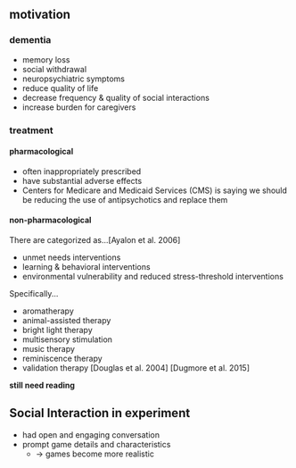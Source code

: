 <!-- META
{"title":"Assessment of Cognitive Training & Social Interaction in People with Mild to Moderate Dementia: A Pilot Study","link":"https://www.tandfonline.com/doi/full/10.1080/07317115.2019.1590489","media":"academic","tags":["dementia","cognitivetraining"],"short":{"en":"Social interaction improves cognitive training for dementia","ja":"社交的インタラクションは認知症にとって認知トレーニングの質を向上させる"},"importance":4,"hasPage":true,"createdAt":1721748611.123,"updatedAt":1721748611.123}
META -->

## motivation
### dementia
- memory loss
- social withdrawal
- neuropsychiatric symptoms
- reduce quality of life
- decrease frequency & quality of social interactions
- increase burden for caregivers

### treatment
#### pharmacological
- often inappropriately prescribed
- have substantial adverse effects
- Centers for Medicare and Medicaid Services (CMS) is saying we should be reducing the use of antipsychotics and replace them

#### non-pharmacological
There are categorized as...[Ayalon et al. 2006]
- unmet needs interventions
- learning & behavioral interventions
- environmental vulnerability and reduced stress-threshold interventions

Specifically...
- aromatherapy
- animal-assisted therapy
- bright light therapy
- multisensory stimulation
- music therapy
- reminiscence therapy
- validation therapy [Douglas et al. 2004] [Dugmore et al. 2015]

**still need reading**

## Social Interaction in experiment
- had open and engaging conversation
- prompt game details and characteristics
    - -> games become more realistic
    
